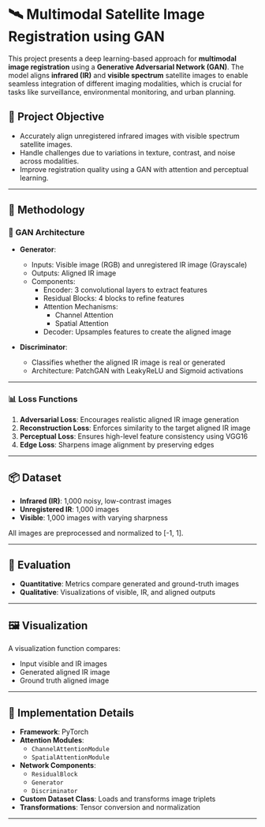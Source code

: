 # 🛰️ Multimodal Satellite Image Registration using GAN

This project presents a deep learning-based approach for **multimodal image registration** using a **Generative Adversarial Network (GAN)**. The model aligns **infrared (IR)** and **visible spectrum** satellite images to enable seamless integration of different imaging modalities, which is crucial for tasks like surveillance, environmental monitoring, and urban planning.

## 🧠 Project Objective

- Accurately align unregistered infrared images with visible spectrum satellite images.
- Handle challenges due to variations in texture, contrast, and noise across modalities.
- Improve registration quality using a GAN with attention and perceptual learning.

---

## 🧰 Methodology

### 🔄 GAN Architecture

- **Generator**:
  - Inputs: Visible image (RGB) and unregistered IR image (Grayscale)
  - Outputs: Aligned IR image
  - Components:
    - Encoder: 3 convolutional layers to extract features
    - Residual Blocks: 4 blocks to refine features
    - Attention Mechanisms:
      - Channel Attention
      - Spatial Attention
    - Decoder: Upsamples features to create the aligned image

- **Discriminator**:
  - Classifies whether the aligned IR image is real or generated
  - Architecture: PatchGAN with LeakyReLU and Sigmoid activations

---

### 📊 Loss Functions

1. **Adversarial Loss**: Encourages realistic aligned IR image generation
2. **Reconstruction Loss**: Enforces similarity to the target aligned IR image
3. **Perceptual Loss**: Ensures high-level feature consistency using VGG16
4. **Edge Loss**: Sharpens image alignment by preserving edges

---

## 📦 Dataset

- **Infrared (IR)**: 1,000 noisy, low-contrast images
- **Unregistered IR**: 1,000 images
- **Visible**: 1,000 images with varying sharpness

All images are preprocessed and normalized to [-1, 1].

---

## 🧪 Evaluation

- **Quantitative**: Metrics compare generated and ground-truth images
- **Qualitative**: Visualizations of visible, IR, and aligned outputs

---

## 🖼️ Visualization

A visualization function compares:
- Input visible and IR images
- Generated aligned IR image
- Ground truth aligned image

---

## 🔧 Implementation Details

- **Framework**: PyTorch
- **Attention Modules**:
  - `ChannelAttentionModule`
  - `SpatialAttentionModule`
- **Network Components**:
  - `ResidualBlock`
  - `Generator`
  - `Discriminator`
- **Custom Dataset Class**: Loads and transforms image triplets
- **Transformations**: Tensor conversion and normalization

---
